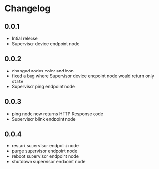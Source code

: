 # Changelog

## 0.0.1
* Intial release
* Supervisor device endpoint node

## 0.0.2
* changed nodes color and icon
* fixed a bug where Supervisor device endpoint node would return only `state`
* Supervisor ping endpoint node

## 0.0.3
* ping node now returns HTTP Response code
* Supervisor blink endpoint node

## 0.0.4
* restart supervisor endpoint node
* purge supervisor endpoint node
* reboot supervisor endpoint node
* shutdown supervisor endpoint node
